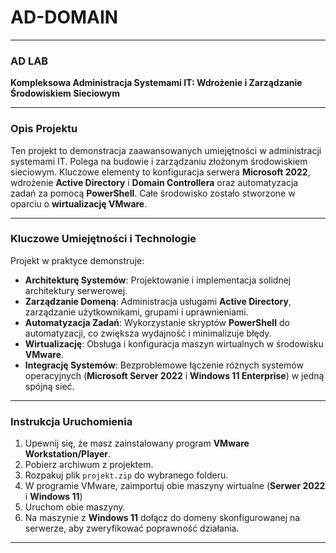 # AD-DOMAIN
---
### AD LAB

**Kompleksowa Administracja Systemami IT: Wdrożenie i Zarządzanie Środowiskiem Sieciowym**

---

### **Opis Projektu**

Ten projekt to demonstracja zaawansowanych umiejętności w administracji systemami IT. Polega na budowie i zarządzaniu złożonym środowiskiem sieciowym. Kluczowe elementy to konfiguracja serwera **Microsoft 2022**, wdrożenie **Active Directory** i **Domain Controllera** oraz automatyzacja zadań za pomocą **PowerShell**. Całe środowisko zostało stworzone w oparciu o **wirtualizację VMware**.

---

### **Kluczowe Umiejętności i Technologie**

Projekt w praktyce demonstruje:

* **Architekturę Systemów**: Projektowanie i implementacja solidnej architektury serwerowej.
* **Zarządzanie Domeną**: Administracja usługami **Active Directory**, zarządzanie użytkownikami, grupami i uprawnieniami.
* **Automatyzacja Zadań**: Wykorzystanie skryptów **PowerShell** do automatyzacji, co zwiększa wydajność i minimalizuje błędy.
* **Wirtualizację**: Obsługa i konfiguracja maszyn wirtualnych w środowisku **VMware**.
* **Integrację Systemów**: Bezproblemowe łączenie różnych systemów operacyjnych (**Microsoft Server 2022** i **Windows 11 Enterprise**) w jedną spójną sieć.

---

### **Instrukcja Uruchomienia**

1.  Upewnij się, że masz zainstalowany program **VMware Workstation/Player**.
2.  Pobierz archiwum z projektem.
3.  Rozpakuj plik `projekt.zip` do wybranego folderu.
4.  W programie VMware, zaimportuj obie maszyny wirtualne (**Serwer 2022** i **Windows 11**)
5.  Uruchom obie maszyny.
6.  Na maszynie z **Windows 11** dołącz do domeny skonfigurowanej na serwerze, aby zweryfikować poprawność działania.

---

